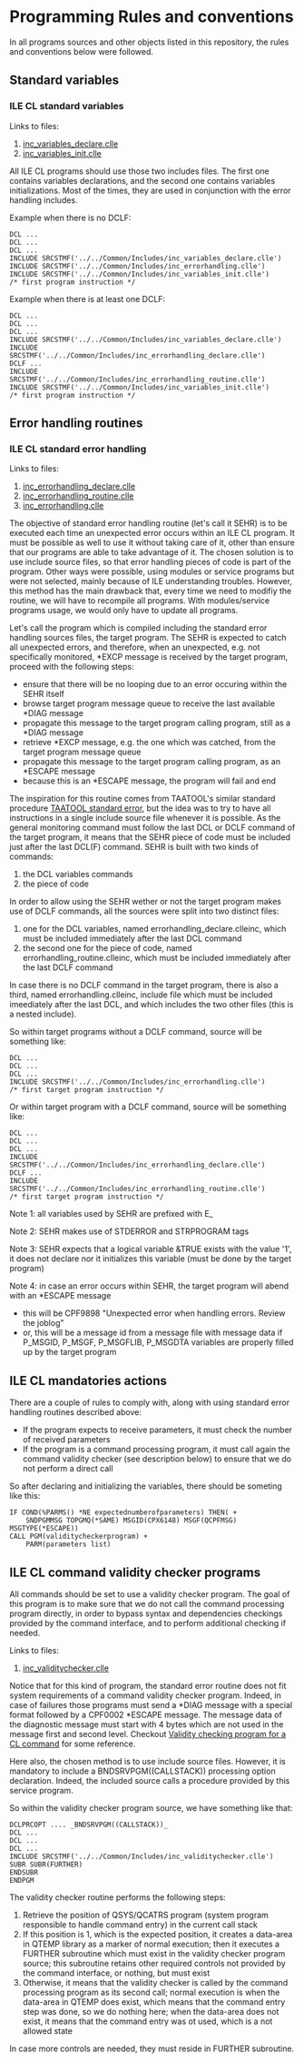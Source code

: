 # Programming Rules and conventions

In all programs sources and other objects listed in this repository, the rules and conventions below were followed.

## Standard variables

### ILE CL standard variables

Links to files:

1. [inc_variables_declare.clle](./Includes/inc_variables_declare.clle)
2. [inc_variables_init.clle](./Includes/inc_variables_init.clle)

All ILE CL programs should use those two includes files. The first one contains variables declarations, and the second one contains variables initializations. Most of the times, they are used in conjunction with the error handling includes.

Example when there is no DCLF:

```CLLE
DCL ...
DCL ...
DCL ...
INCLUDE SRCSTMF('../../Common/Includes/inc_variables_declare.clle')
INCLUDE SRCSTMF('../../Common/Includes/inc_errorhandling.clle')
INCLUDE SRCSTMF('../../Common/Includes/inc_variables_init.clle')
/* first program instruction */
```

Example when there is at least one DCLF:

```CLLE
DCL ...
DCL ...
DCL ...
INCLUDE SRCSTMF('../../Common/Includes/inc_variables_declare.clle')
INCLUDE SRCSTMF('../../Common/Includes/inc_errorhandling_declare.clle')
DCLF ...
INCLUDE SRCSTMF('../../Common/Includes/inc_errorhandling_routine.clle')
INCLUDE SRCSTMF('../../Common/Includes/inc_variables_init.clle')
/* first program instruction */
```

## Error handling routines

### ILE CL standard error handling

Links to files:

1. [inc_errorhandling_declare.clle](./Includes/inc_errorhandling_declare.clle)
2. [inc_errorhandling_routine.clle](./Includes/inc_errorhandling_routine.clle)
3. [inc_errorhandling.clle](./Includes/inc_errorhandling.clle)

The objective of standard error handling routine (let's call it SEHR) is to be executed each time an unexpected error occurs within an ILE CL program. It must be possible as well to use it without taking care of it, other than ensure that our programs are able to take advantage of it. The chosen solution is to use include source files, so that error handling pieces of code is part of the program. Other ways were possible, using modules or service programs but were not selected, mainly because of ILE understanding troubles. However, this method has the main drawback that, every time we need to modifiy the routine, we will have to recompile all programs. With modules/service programs usage, we would only have to update all programs.

Let's call the program which is compiled including the standard error handling sources files, the target program. The SEHR is expected to catch all unexpected errors, and therefore, when an unexpected, e.g. not specifically monitored, *EXCP message is received by the target program, proceed with the following steps:

- ensure that there will be no looping due to an error occuring within the SEHR itself
- browse target program message queue to receive the last available *DIAG message
- propagate this message to the target program calling program, still as a *DIAG message
- retrieve *EXCP message, e.g. the one which was catched, from the target program message queue
- propagate this message to the target program calling program, as an *ESCAPE message
- because this is an *ESCAPE message, the program will fail and end

The inspiration for this routine comes from TAATOOL's similar standard procedure [TAATOOL standard error](https://www.taatool.com/document/L_clpstderr.html), but the idea was to try to have all instructions in a single include source file whenever it is possible. As the general monitoring command must follow the last DCL or DCLF command of the target program, it means that the SEHR piece of code must be included just after the last DCL(F) command.
SEHR is built with two kinds of commands:

1. the DCL variables commands
2. the piece of code

In order to allow using the SEHR wether or not the target program makes use of DCLF commands, all the sources were split into two distinct files:

1. one for the DCL variables, named errorhandling_declare.clleinc, which must be included immediately after the last DCL command
2. the second one for the piece of code, named errorhandling_routine.clleinc, which must be included immediately after the last DCLF command

In case there is no DCLF command in the target program, there is also a third, named errorhandling.clleinc, include file which must be included imeediately after the last DCL, and which includes the two other files (this is a nested include).

So within target programs without a DCLF command, source will be something like:

```CLLE
DCL ...
DCL ...
DCL ...
INCLUDE SRCSTMF('../../Common/Includes/inc_errorhandling.clle')
/* first target program instruction */
```

Or within target program with a DCLF command, source will be something like:

```CLLE
DCL ...
DCL ...
DCL ...
INCLUDE SRCSTMF('../../Common/Includes/inc_errorhandling_declare.clle')
DCLF ...
INCLUDE SRCSTMF('../../Common/Includes/inc_errorhandling_routine.clle')
/* first target program instruction */
```

Note 1: all variables used by SEHR are prefixed with E_

Note 2: SEHR makes use of STDERROR and STRPROGRAM tags

Note 3: SEHR expects that a logical variable &TRUE exists with the value '1', it does not declare nor it initializes this variable (must be done by the target program)

Note 4: in case an error occurs within SEHR, the target program will abend with an *ESCAPE message

- this will be CPF9898 "Unexpected error when handling errors. Review the joblog"
- or, this will be a message id from a message file with message data if P_MSGID, P_MSGF, P_MSGFLIB, P_MSGDTA variables are properly filled up by the target program

## ILE CL mandatories actions

There are a couple of rules to comply with, along with using standard error handling routines described above:

- If the program expects to receive parameters, it must check the number of received parameters
- If the program is a command processing program, it must call again the command validity checker (see description below) to ensure that we do not perform a direct call

So after declaring and initializing the variables, there should be someting like this:

```CLLE
IF COND(%PARMS() *NE expectednumberofparameters) THEN( +
    SNDPGMMSG TOPGMQ(*SAME) MSGID(CPX6148) MSGF(QCPFMSG) MSGTYPE(*ESCAPE))
CALL PGM(validitycheckerprogram) +
    PARM(parameters list)
```

## ILE CL command validity checker programs

All commands should be set to use a validity checker program. The goal of this program is to make sure that we do not call the command processing program directly, in order to bypass syntax and dependencies checkings provided by the command interface, and to perform additional checking if needed.

Links to files:

1. [inc_validitychecker.clle](./Includes/inc_validitychecker.clle)

Notice that for this kind of program, the standard error routine does not fit system requirements of a command validity checker program. Indeed, in case of failures those programs must send a \*DIAG message with a special format followed by a CPF0002 \*ESCAPE message. The message data of the diagnostic message must start with 4 bytes which are not used in the message first and second level. Checkout [Validity checking program for a CL command](https://www.ibm.com/docs/en/i/7.5?topic=commands-validity-checking-program-cl-command) for some reference.

Here also, the chosen method is to use include source files. However, it is mandatory to include a BNDSRVPGM((CALLSTACK)) processing option declaration. Indeed, the included source calls a procedure provided by this service program.

So within the validity checker program source, we have something like that:

```CLLE
DCLPRCOPT .... _BNDSRVPGM((CALLSTACK))_
DCL ...
DCL ...
DCL ...
INCLUDE SRCSTMF('../../Common/Includes/inc_validitychecker.clle')
SUBR SUBR(FURTHER)
ENDSUBR
ENDPGM
```

The validity checker routine performs the following steps:

1. Retrieve the position of QSYS/QCATRS program (system program responsible to handle command entry) in the current call stack
2. If this position is 1, which is the expected position, it creates a data-area in QTEMP library as a marker of normal execution; then it executes a FURTHER subroutine which must exist in the validity checker program source; this subroutine retains other required controls not provided by the command interface, or nothing, but must exist
3. Otherwise, it means that the validity checker is called by the command processing program as its second call; normal execution is when the data-area in QTEMP does exist, which means that the command entry step was done, so we do nothing here; when the data-area does not exist, it means that the command entry was ot used, which is a not allowed state

In case more controls are needed, they must reside in FURTHER subroutine.
